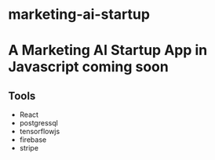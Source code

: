 # marketing-ai-startup

# A Marketing AI Startup App in Javascript coming soon

## Tools

- React
- postgressql
- tensorflowjs
- firebase
- stripe